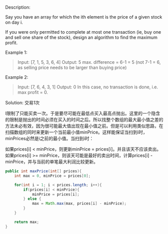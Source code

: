 Description:

Say you have an array for which the ith element is the price of a given stock on day i.

If you were only permitted to complete at most one transaction (ie, buy one and sell one share of the stock), design an algorithm to find the maximum profit.

Example 1:
>Input: [7, 1, 5, 3, 6, 4]
Output: 5
max. difference = 6-1 = 5 (not 7-1 = 6, as selling price needs to be larger than buying price)

Example 2:
>Input: [7, 6, 4, 3, 1]
Output: 0
In this case, no transaction is done, i.e. max profit = 0.

Solution:
交易1次

I限制了只能买卖一次。于是要尽可能在最低点买入最高点抛出。这里的一个隐含的限制是抛出的时间必须在买入的时间之后。所以找整个数组的最大最小值之差的方法未必有效，因为很可能最大值出现在最小值之前。但是可以利用类似思路，在扫描数组的同时来更新一个当前最小值minPrice。这样能保证当扫到i时，minPrices必然是i之前的最小值。当扫到i时：

如果prices[i] < minPrice，则更新minPrice = prices[i]。并且该天不应该卖出。
如果prices[i] >= minPrice，则该天可能是最好的卖出时间，计算prices[i] - minPrice，并与当前的单笔最大利润比较更新。

```java
public int maxPrice(int[] prices){
	int max = 0, minPrice = prices[0];

	for(int i = 1; i < prices.length; i++){
		if(prices[i] < minPrice){
			minPrice = prices[i];
		} else {
			max = Math.max(max, prices[i] - minPrice);
		}
	}

	return max;
}
```
